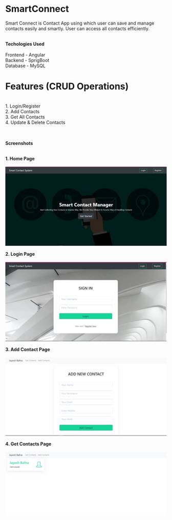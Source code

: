 # SmartConnect
Smart Connect is Contact App using which user can save and manage contacts easily and smartly. User can access all contacts efficiently.

<br>
<b>Techologies Used</b>
<br><br>
Frontend - Angular <br>
Backend - SprigBoot<br>
Database - MySQL <br>

# Features (CRUD Operations) 
<br>
1. Login/Register<br>
2. Add Contacts<br>
3. Get All Contacts<br>
4. Update & Delete Contacts<br>

<br><br>
<b>Screenshots</b>
<br><br>

<b>1. Home Page</b>
<br><br>
![Home Page](https://github.com/Jayesh352002/SmartConnect/blob/main/home.PNG)

<b>2. Login Page</b>
<br><br>
![Login Page](https://github.com/Jayesh352002/SmartConnect/blob/main/login.PNG)

<b>3. Add Contact Page</b>
<br><br>
![Add Contact Page](https://github.com/Jayesh352002/SmartConnect/blob/main/addcontact.PNG)

<b>4. Get Contacts Page</b>
<br><br>
![Get Contact Page](https://github.com/Jayesh352002/SmartConnect/blob/main/getcontact.PNG)
